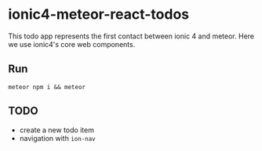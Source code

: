 # ionic4-meteor-react-todos
This todo app represents the first contact between ionic 4 and meteor. Here we use ionic4's core web components. 

## Run
```meteor npm i && meteor```

## TODO
 - create a new todo item
 - navigation with `ion-nav`
 
